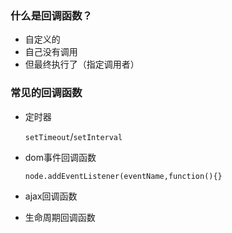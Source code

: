 ### 什么是回调函数？

- 自定义的
- 自己没有调用
- 但最终执行了（指定调用者）

### 常见的回调函数

- 定时器

  `setTimeout`/`setInterval` 

- dom事件回调函数

  `node.addEventListener(eventName,function(){}`

- ajax回调函数
- 生命周期回调函数

